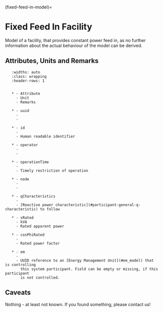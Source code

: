 (fixed-feed-in-model)=

# Fixed Feed In Facility

Model of a facility, that provides constant power feed in, as no further information about the actual behaviour of the
model can be derived.

## Attributes, Units and Remarks

```{list-table}
   :widths: auto
   :class: wrapping
   :header-rows: 1


   * - Attribute
     - Unit
     - Remarks

   * - uuid
     -
     -

   * - id
     -
     - Human readable identifier

   * - operator
     -
     -

   * - operationTime
     -
     - Timely restriction of operation

   * - node
     -
     -

   * - qCharacteristics
     -
     - [Reactive power characteristic](#participant-general-q-characteristic) to follow

   * - sRated
     - kVA
     - Rated apparent power

   * - cosPhiRated
     -
     - Rated power factor

   * - em
     -
     - UUID reference to an [Energy Management Unit](#em_model) that is controlling
       this system participant. Field can be empty or missing, if this participant
       is not controlled.

```

## Caveats

Nothing - at least not known.
If you found something, please contact us!
